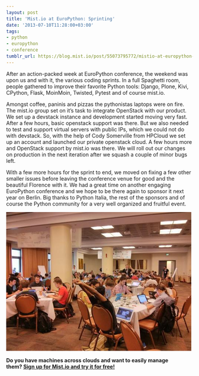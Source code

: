 ```yaml
---
layout: post
title: 'Mist.io at EuroPython: Sprinting'
date: '2013-07-10T11:28:00+03:00'
tags:
- python
- europython
- conference
tumblr_url: https://blog.mist.io/post/55073795772/mistio-at-europython-sprinting
---
```

After an action-packed week at EuroPython conference, the weekend was upon us and with it, the various coding sprints. In a full Spaghetti room, people gathered to improve their favorite Python tools: Django, Plone, Kivi, CPython, Flask, MoinMoin, Twisted, Pytest and of course mist.io.

Amongst coffee, paninis and pizzas the pythonistas laptops were on fire. The mist.io group set on it’s task to integrate OpenStack with our product. We set up a devstack instance and development started moving very fast. After a few hours, basic openstack support was there. But we also needed to test and support virtual servers with public IPs, which we could not do with devstack. So, with the help of Cody Somerville from HPCloud we set up an account and launched our private openstack cloud. A few hours more and OpenStack support by mist.io was there. We will roll out our changes on production in the next iteration after we squash a couple of minor bugs left.

With a few more hours for the sprint to end, we moved on fixing a few other smaller issues before leaving the conference venue for good and the beautiful Florence with it. We had a great time on another engaging EuroPython conference and we hope to be there again to sponsor it next year on Berlin. Big thanks to Python Italia, the rest of the sponsors and of course the Python community for a very well organized and fruitful event.

![image](/assets/tumblr-images/tumblr_inline_mppovftEoy1qz4rgp.jpg)

**Do you have machines across clouds and want to easily manage them?&nbsp;[Sign up for Mist.io and try it for free!](https://mist.io)**

